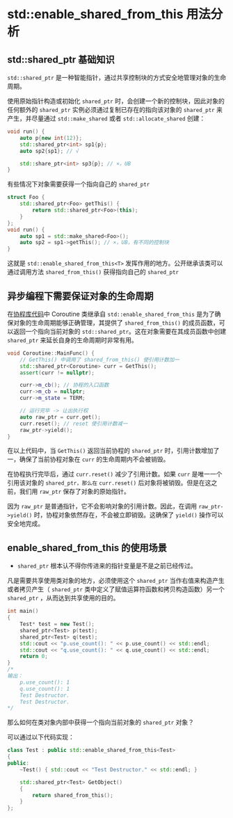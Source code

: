 # std::enable_shared_from_this 用法分析

## std::shared_ptr 基础知识

`std::shared_ptr` 是一种智能指针，通过共享控制块的方式安全地管理对象的生命周期。

使用原始指针构造或初始化 `shared_ptr` 时，会创建一个新的控制块，因此对象的任何额外的 `shared_ptr` 实例必须通过复制已存在的指向该对象的 `shared_ptr` 来产生，并尽量通过 `std::make_shared` 或者 `std::allocate_shared` 创建：

``` cpp
void run() {
    auto p{new int(12)};
    std::shared_ptr<int> sp1{p};
    auto sp2{sp1}; // √

    std::share_ptr<int> sp3{p}; // ×，UB
}
```

有些情况下对象需要获得一个指向自己的 `shared_ptr`

``` cpp
struct Foo {
    std::shared_ptr<Foo> getThis() {
        return std::shared_ptr<Foo>(this);
    }
};
void run() {
    auto sp1 = std::make_shared<Foo>();
    auto sp2 = sp1->getThis(); // ×，UB，有不同的控制块
}
```

这就是 `std::enable_shared_from_this<T>` 发挥作用的地方。公开继承该类可以通过调用方法 `shared_from_this()` 获得指向自己的 `shared_ptr`

## 异步编程下需要保证对象的生命周期

在[协程库代码](https://github.com/bz-2021/cpp-coroutine-lib)中 Coroutine 类继承自 `std::enable_shared_from_this` 是为了确保对象的生命周期能够正确管理，其提供了 `shared_from_this()` 的成员函数，可以返回一个指向当前对象的 `std::shared_ptr`。这在对象需要在其成员函数中创建 `shared_ptr` 来延长自身的生命周期时非常有用。

``` cpp
void Coroutine::MainFunc() {
    // GetThis() 中调用了 shared_from_this() 使引用计数加一
    std::shared_ptr<Coroutine> curr = GetThis();
    assert(curr != nullptr);

	curr->m_cb(); // 协程的入口函数
	curr->m_cb = nullptr;
	curr->m_state = TERM;

	// 运行完毕 -> 让出执行权
	auto raw_ptr = curr.get();
	curr.reset(); // reset 使引用计数减一
	raw_ptr->yield(); 
}
```

在以上代码中，当 `GetThis()` 返回当前协程的 `shared_ptr` 时，引用计数增加了一，确保了当前协程对象在 `curr` 的生命周期内不会被销毁。

在协程执行完毕后，通过 `curr.reset()` 减少了引用计数。如果 `curr` 是唯一一个引用该对象的 `shared_ptr，那么在` `curr.reset()` 后对象将被销毁。但是在这之前，我们用 `raw_ptr` 保存了对象的原始指针。

因为 `raw_ptr` 是普通指针，它不会影响对象的引用计数。因此，在调用 `raw_ptr->yield()` 时，协程对象依然存在，不会被立即销毁。这确保了 `yield()` 操作可以安全地完成。

## enable_shared_from_this 的使用场景

- `shared_ptr` 根本认不得你传进来的指针变量是不是之前已经传过。

凡是需要共享使用类对象的地方，必须使用这个 `shared_ptr` 当作右值来构造产生或者拷贝产生（ `shared_ptr` 类中定义了赋值运算符函数和拷贝构造函数）另一个 `shared_ptr` ，从而达到共享使用的目的。

``` cpp
int main()
{
    Test* test = new Test();
    shared_ptr<Test> p(test);
    shared_ptr<Test> q(test);
    std::cout << "p.use_count(): " << p.use_count() << std::endl;
    std::cout << "q.use_count(): " << q.use_count() << std::endl;
    return 0;
}
/*
输出：
    p.use_count(): 1
    q.use_count(): 1
    Test Destructor.
    Test Destructor.
*/
```

那么如何在类对象内部中获得一个指向当前对象的 `shared_ptr` 对象？

可以通过以下代码实现：

``` cpp
class Test : public std::enable_shared_from_this<Test>
{
public:
    ~Test() { std::cout << "Test Destructor." << std::endl; }

    std::shared_ptr<Test> GetObject()
    {
        return shared_from_this();
    }
};
```